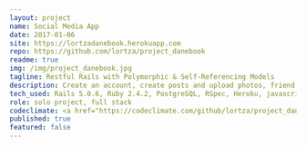 ```yaml
---
layout: project
name: Social Media App
date: 2017-01-06
site: https://lortzadanebook.herokuapp.com
repo: https://github.com/lortza/project_danebook
readme: true
img: /img/project_danebook.jpg
tagline: Restful Rails with Polymorphic & Self-Referencing Models
description: Create an account, create posts and upload photos, friend and unfriend people, like and unlike posts and comments (instantly via javascript). It's a FakeBook with image hosting on AWS. It's rocking RESTful routes, polymorphic associations, self-referencing models, and some nifty metaprogramming.
tech_used: Rails 5.0.6, Ruby 2.4.2, PostgreSQL, RSpec, Heroku, javascript, AWS S3
role: solo project, full stack
codeclimate: <a href="https://codeclimate.com/github/lortza/project_danebook/maintainability"><img src="https://api.codeclimate.com/v1/badges/691acf792a9adc3f750c/maintainability" /></a>
published: true
featured: false
---
```

